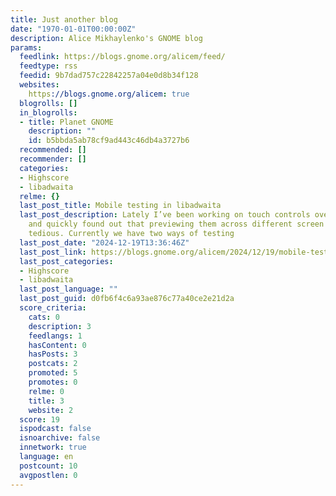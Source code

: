 ```yaml
---
title: Just another blog
date: "1970-01-01T00:00:00Z"
description: Alice Mikhaylenko's GNOME blog
params:
  feedlink: https://blogs.gnome.org/alicem/feed/
  feedtype: rss
  feedid: 9b7dad757c22842257a04e0d8b34f128
  websites:
    https://blogs.gnome.org/alicem: true
  blogrolls: []
  in_blogrolls:
  - title: Planet GNOME
    description: ""
    id: b5bbda5ab78cf9ad443c46db4a3727b6
  recommended: []
  recommender: []
  categories:
  - Highscore
  - libadwaita
  relme: {}
  last_post_title: Mobile testing in libadwaita
  last_post_description: Lately I’ve been working on touch controls overlays in Highscore1,
    and quickly found out that previewing them across different screen sizes is rather
    tedious. Currently we have two ways of testing
  last_post_date: "2024-12-19T13:36:46Z"
  last_post_link: https://blogs.gnome.org/alicem/2024/12/19/mobile-testing-in-libadwaita/
  last_post_categories:
  - Highscore
  - libadwaita
  last_post_language: ""
  last_post_guid: d0fb6f4c6a93ae876c77a40ce2e21d2a
  score_criteria:
    cats: 0
    description: 3
    feedlangs: 1
    hasContent: 0
    hasPosts: 3
    postcats: 2
    promoted: 5
    promotes: 0
    relme: 0
    title: 3
    website: 2
  score: 19
  ispodcast: false
  isnoarchive: false
  innetwork: true
  language: en
  postcount: 10
  avgpostlen: 0
---
```

